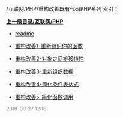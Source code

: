 /互联网/PHP/重构改善既有代码PHP系列 索引：


**[上一级目录/互联网/PHP](/互联网/PHP/index.md)**

- [readme](/互联网/PHP/重构改善既有代码PHP系列/readme.md)

- [重构改善1-重新组织你的函数](/互联网/PHP/重构改善既有代码PHP系列/重构改善1-重新组织你的函数.md)

- [重构改善2-对象之间搬移特性](/互联网/PHP/重构改善既有代码PHP系列/重构改善2-对象之间搬移特性.md)

- [重构改善3-重新组织数据](/互联网/PHP/重构改善既有代码PHP系列/重构改善3-重新组织数据.md)

- [重构改善4-简化条件表达式](/互联网/PHP/重构改善既有代码PHP系列/重构改善4-简化条件表达式.md)

- [重构改善5-简化函数调用](/互联网/PHP/重构改善既有代码PHP系列/重构改善5-简化函数调用.md)


<font size=2 color='grey'> 2019-09-27 12:16 </font>